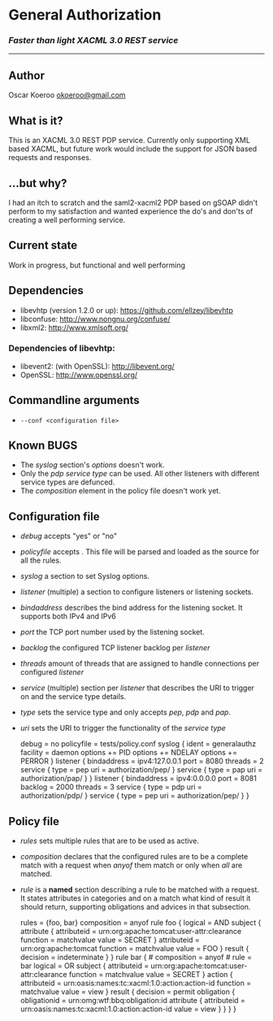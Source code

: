 # __General Authorization__

### _Faster than light XACML 3.0 REST service_
*****

## Author
Oscar Koeroo <okoeroo@gmail.com>

## What is it?
This is an XACML 3.0 REST PDP service. Currently only supporting XML based
XACML, but future work would include the support for JSON based requests and
responses.

## ...but why?
I had an itch to scratch and the saml2-xacml2 PDP based on gSOAP didn't perform
to my satisfaction and wanted experience the do's and don'ts of creating a well
performing service.

## Current state
Work in progress, but functional and well performing

## Dependencies
* libevhtp (version 1.2.0 or up): https://github.com/ellzey/libevhtp
* libconfuse: http://www.nongnu.org/confuse/
* libxml2: http://www.xmlsoft.org/

### Dependencies of libevhtp:
* libevent2: (with OpenSSL): http://libevent.org/
* OpenSSL: http://www.openssl.org/

## Commandline arguments
* `--conf <configuration file>`

## Known BUGS
* The _syslog_ section's _options_ doesn't work.
* Only the _pdp_ _service_ _type_ can be used. All other listeners with different service types are defunced.
* The _composition_ element in the policy file doesn't work yet.

## Configuration file
* _debug_ accepts "yes" or "no"
* _policyfile_ accepts <relative path to the policy file>. This file will be parsed and loaded as the source for all the rules.
* _syslog_ a section to set Syslog options.
* _listener_ (multiple) a section to configure listeners or listening sockets.
* _bindaddress_ describes the bind address for the listening socket. It supports both IPv4 and IPv6
* _port_ the TCP port number used by the listening socket.
* _backlog_ the configured TCP listener backlog per _listener_
* _threads_ amount of threads that are assigned to handle connections per configured _listener_
* _service_ (multiple) section per _listener_ that describes the URI to trigger on and the service type details.
* _type_ sets the service type and only accepts _pep_, _pdp_ and _pap_.
* _uri_ sets the URI to trigger the functionality of the _service_ _type_


    debug = no
    policyfile = tests/policy.conf
    syslog {
        ident = generalauthz
        facility = daemon
        options += PID
        options += NDELAY
        options += PERROR
    }
    listener {
        bindaddress = ipv4:127.0.0.1
        port = 8080
        threads = 2
        service {
            type = pep
            uri = authorization/pep/
        }
        service {
            type = pap
            uri = authorization/pap/
        }
    }
    listener {
        bindaddress = ipv4:0.0.0.0
        port = 8081
        backlog = 2000
        threads = 3
        service {
            type = pdp
            uri = authorization/pdp/
        }
        service {
            type = pep
            uri = authorization/pep/
        }
    }

## Policy file
* _rules_ sets multiple rules that are to be used as active.
* _composition_ declares that the configured rules are to be a complete match with a request when _anyof_ them match or only when _all_ are matched.
* _rule_ is a **named** section describing a rule to be matched with a request. It states attributes in categories and on a match what kind of result it should return, supporting obligations and advices in that subsection.


    rules = {foo, bar}
    composition = anyof
    rule foo {
        logical = AND
        subject {
            attribute {
                attributeid = urn:org:apache:tomcat:user-attr:clearance
                function = matchvalue
                value = SECRET
            }
            attributeid = urn:org:apache:tomcat
            function = matchvalue
            value = FOO
        }
        result {
            decision = indeterminate
        }
    }
    rule bar {
        # composition = anyof
        # rule = bar
        logical = OR
        subject {
            attributeid = urn:org:apache:tomcat:user-attr:clearance
            function = matchvalue
            value = SECRET
        }
        action {
            attributeid = urn:oasis:names:tc:xacml:1.0:action:action-id
            function = matchvalue
            value = view
        }
        result {
            decision = permit
            obligation {
                obligationid = urn:omg:wtf:bbq:obligation:id
                attribute {
                    attributeid = urn:oasis:names:tc:xacml:1.0:action:action-id
                    value = view
                }
            }
        }
    }


